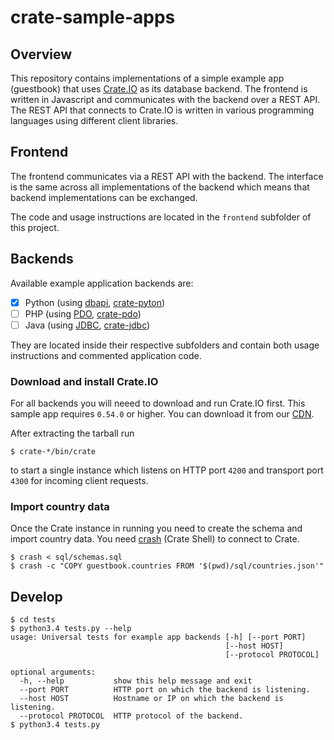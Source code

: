 # crate-sample-apps

## Overview

This repository contains implementations of a simple example app (guestbook)
that uses [Crate.IO][1] as its database backend. The frontend is written in
Javascript and communicates with the backend over a REST API. The REST API that
connects to Crate.IO is written in various programming languages using
different client libraries.

## Frontend

The frontend communicates via a REST API with the backend. The interface is
the same across all implementations of the backend which means that backend
implementations can be exchanged.

The code and usage instructions are located in the `frontend` subfolder of this
project.

## Backends

Available example application backends are:

* [x] Python (using [dbapi][2], [crate-pyton][3])
* [ ] PHP (using [PDO][4], [crate-pdo][5])
* [ ] Java (using [JDBC][6], [crate-jdbc][7])

They are located inside their respective subfolders and contain both usage
instructions and commented application code.

### Download and install Crate.IO

For all backends you will neeed to download and run Crate.IO first.
This sample app requires `0.54.0` or higher. You can download it from our
[CDN][8].

After extracting the tarball run

```console
$ crate-*/bin/crate
```

to start a single instance which listens on HTTP port `4200` and transport port
`4300` for incoming client requests.

### Import country data

Once the Crate instance in running you need to create the schema and import
country data. You need [crash][9] (Crate Shell) to connect to Crate.

```console
$ crash < sql/schemas.sql
$ crash -c "COPY guestbook.countries FROM '$(pwd)/sql/countries.json'"
```

## Develop

```console
$ cd tests
$ python3.4 tests.py --help
usage: Universal tests for example app backends [-h] [--port PORT]
                                                [--host HOST]
                                                [--protocol PROTOCOL]

optional arguments:
  -h, --help           show this help message and exit
  --port PORT          HTTP port on which the backend is listening.
  --host HOST          Hostname or IP on which the backend is listening.
  --protocol PROTOCOL  HTTP protocol of the backend.
$ python3.4 tests.py
```

[1]: https://crate.io
[2]: https://www.python.org/dev/peps/pep-0249/
[3]: https://github.com/crate/crate-python
[4]: http://at2.php.net/manual/en/book.pdo.php
[5]: https://github.com/crate/crate-pdo
[6]: http://www.oracle.com/technetwork/java/overview-141217.html
[7]: https://github.com/crate/crate-jdbc
[8]: https://cdn.crate.io/downloads/releases/
[9]: https://github.com/crate/crash/
